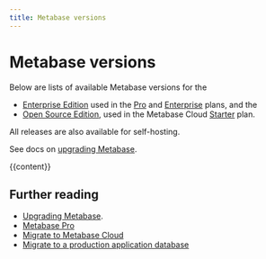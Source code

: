 ```yaml
---
title: Metabase versions
---
```


# Metabase versions

Below are lists of available Metabase versions for the 

- [Enterprise Edition](#metabase-enterprise-edition-releases) used in the [Pro](https://www.metabase.com/products/pro) and [Enterprise](https://www.metabase.com/products/enterprise) plans, and the 
- [Open Source Edition](#metabase-open-source-edition-releases), used in the Metabase Cloud [Starter](https://www.metabase.com/pricing) plan. 

All releases are also available for self-hosting.

See docs on [upgrading Metabase](./installation-and-operation/upgrading-metabase).

{{content}}

## Further reading

- [Upgrading Metabase](./installation-and-operation/upgrading-metabase).
- [Metabase Pro](https://www.metabase.com/product/pro)
- [Migrate to Metabase Cloud](https://www.metabase.com/docs/latest/cloud/migrate/guide)
- [Migrate to a production application database](./installation-and-operation/migrating-from-h2)
